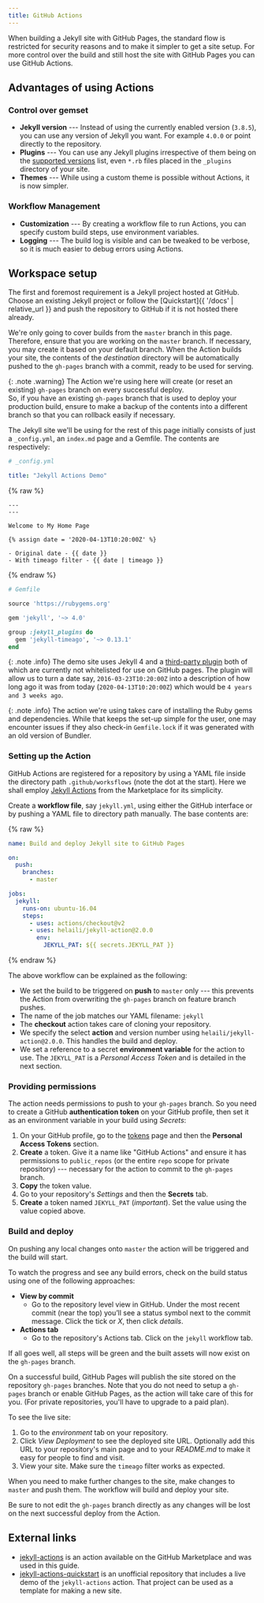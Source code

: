 ```yaml
---
title: GitHub Actions
---
```


When building a Jekyll site with GitHub Pages, the standard flow is restricted for security reasons
and to make it simpler to get a site setup. For more control over the build and still host the site
with GitHub Pages you can use GitHub Actions.


## Advantages of using Actions

### Control over gemset

- **Jekyll version** --- Instead of using the currently enabled version (`3.8.5`), you can use any
  version of Jekyll you want. For example `4.0.0` or point directly to the repository.
- **Plugins** --- You can use any Jekyll plugins irrespective of them being on the
  [supported versions][ghp-whitelist] list, even `*.rb` files placed in the `_plugins` directory
  of your site.
- **Themes** --- While using a custom theme is possible without Actions, it is now simpler.

### Workflow Management

- **Customization** --- By creating a workflow file to run Actions, you can specify custom build
  steps, use environment variables.
- **Logging** --- The build log is visible and can be tweaked to be verbose, so it is much easier to
  debug errors using Actions.


## Workspace setup

The first and foremost requirement is a Jekyll project hosted at GitHub. Choose an existing Jekyll
project or follow the [Quickstart]{{ '/docs' | relative_url }} and push the repository to GitHub
if it is not hosted there already.

We're only going to cover builds from the `master` branch in this page. Therefore, ensure that you
are working on the `master` branch. If necessary, you may create it based on your default branch.
When the Action builds your site, the contents of the *destination* directory will be automatically
pushed to the `gh-pages` branch with a commit, ready to be used for serving.

{: .note .warning}
The Action we're using here will create (or reset an existing) `gh-pages` branch on every successful
deploy.<br/> So, if you have an existing `gh-pages` branch that is used to deploy your production build,
ensure to make a backup of the contents into a different branch so that you can rollback easily
if necessary.

The Jekyll site we'll be using for the rest of this page initially consists of just a `_config.yml`,
an `index.md` page and a Gemfile. The contents are respectively:

```yaml
# _config.yml

title: "Jekyll Actions Demo"
```

{% raw %}
```liquid
---
---

Welcome to My Home Page

{% assign date = '2020-04-13T10:20:00Z' %}

- Original date - {{ date }}
- With timeago filter - {{ date | timeago }}
```
{% endraw %}


```ruby
# Gemfile

source 'https://rubygems.org'

gem 'jekyll', '~> 4.0'

group :jekyll_plugins do
  gem 'jekyll-timeago', '~> 0.13.1'
end
```

{: .note .info}
The demo site uses Jekyll 4 and a [third-party plugin][timeago-plugin] both of which are
currently not whitelisted for use on GitHub pages. The plugin will allow us to turn a date say,
`2016-03-23T10:20:00Z` into a description of how long ago it was from today (`2020-04-13T10:20:00Z`)
which would be `4 years and 3 weeks ago`.

{: .note .info}
The action we're using takes care of installing the Ruby gems and dependencies. While that keeps
the set-up simple for the user, one may encounter issues if they also check-in `Gemfile.lock` if it
was generated with an old version of Bundler.

### Setting up the Action

GitHub Actions are registered for a repository by using a YAML file inside the directory path
`.github/worksflows` (note the dot at the start). Here we shall employ [Jekyll Actions][jekyll-actions]
from the Marketplace for its simplicity.

Create a **workflow file**, say `jekyll.yml`, using either the GitHub interface or by pushing
a YAML file to directory path manually. The base contents are:

{% raw %}
```yaml
name: Build and deploy Jekyll site to GitHub Pages

on:
  push:
    branches:
      - master

jobs:
  jekyll:
    runs-on: ubuntu-16.04
    steps:
      - uses: actions/checkout@v2
      - uses: helaili/jekyll-action@2.0.0
        env:
          JEKYLL_PAT: ${{ secrets.JEKYLL_PAT }}
```
{% endraw %}

The above workflow can be explained as the following:

- We set the build to be triggered on **push** to `master` only --- this prevents the Action from
  overwriting the `gh-pages` branch on feature branch pushes.
- The name of the job matches our YAML filename: `jekyll`
- The **checkout** action takes care of cloning your repository.
- We specify the select **action** and version number using `helaili/jekyll-action@2.0.0`. This
  handles the build and deploy.
- We set a reference to a secret **environment variable** for the action to use. The `JEKYLL_PAT`
  is a *Personal Access Token* and is detailed in the next section.

### Providing permissions

The action needs permissions to push to your `gh-pages` branch. So you need to create a GitHub
**authentication token** on your GitHub profile, then set it as an environment variable in your
build using _Secrets_:

1. On your GitHub profile, go to the [tokens][] page and then
   the **Personal Access Tokens** section.
2. **Create** a token. Give it a name like "GitHub Actions" and ensure it has permissions to
   `public_repos` (or the entire `repo` scope for private repository) --- necessary for the action
   to commit to the `gh-pages` branch.
3. **Copy** the token value.
4. Go to your repository's _Settings_ and then the **Secrets** tab.
5. **Create** a token named `JEKYLL_PAT` (*important*). Set the value using the value copied above.

### Build and deploy

On pushing any local changes onto `master` the action will be triggered and the build will start.

To watch the progress and see any build errors, check on the build status using one of the following
approaches:

- **View by commit**
    - Go to the repository level view in GitHub. Under the most recent commit (near the top) you’ll see
      a status symbol next to the commit message. Click the tick or _X_, then click _details_.
- **Actions tab**
    - Go to the repository's Actions tab. Click on the `jekyll` workflow tab.

If all goes well, all steps will be green and the built assets will now exist on the `gh-pages` branch.

On a successful build, GitHub Pages will publish the site stored on the repository `gh-pages` branches.
Note that you do not need to setup a `gh-pages` branch or enable GitHub Pages, as the action will
take care of this for you.
(For private repositories, you'll have to upgrade to a paid plan).

To see the live site:

1. Go to the _environment_ tab on your repository.
2. Click _View Deployment_ to see the deployed site URL. Optionally add this URL to your repository's
   main page and to your _README.md_ to make it easy for people to find and visit.
4. View your site. Make sure the `timeago` filter works as expected.

When you need to make further changes to the site, make changes to `master` and push them. The workflow
will build and deploy your site.

Be sure to not edit the `gh-pages` branch directly as any changes will be lost on the next successful
deploy from the Action.

## External links

- [jekyll-actions][] is an action available on the GitHub Marketplace and was used in this guide.
- [jekyll-actions-quickstart][] is an unofficial repository that includes a live demo of the
  `jekyll-actions` action. That project can be used as a template for making a new site.


[ghp-whitelist]: https://pages.github.com/versions/
[timeago-plugin]: https://rubygems.org/gems/jekyll-timeago
[tokens]: https://github.com/settings/tokens
[jekyll-actions]: https://github.com/marketplace/actions/jekyll-actions
[jekyll-actions-quickstart]: https://github.com/MichaelCurrin/jekyll-actions-quickstart
